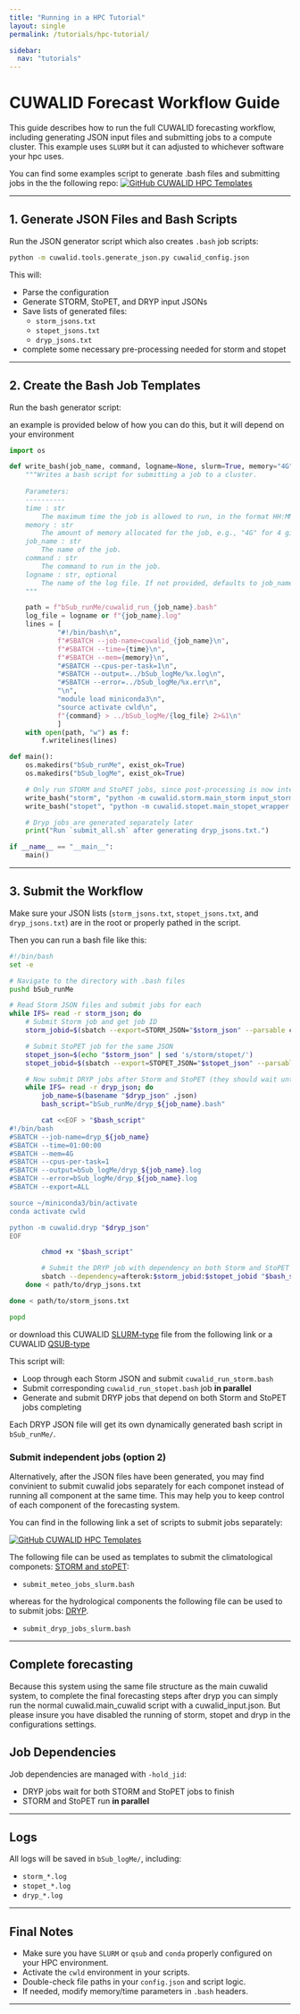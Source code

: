 ```yaml
---
title: "Running in a HPC Tutorial"
layout: single
permalink: /tutorials/hpc-tutorial/

sidebar:
  nav: "tutorials"
---
```


# CUWALID Forecast Workflow Guide

This guide describes how to run the full CUWALID forecasting workflow, including generating JSON input files and submitting jobs to a compute cluster. This example uses `SLURM` but it can adjusted to whichever software your hpc uses.

You can find some examples script to generate .bash files and submitting jobs in the the following repo:
<a href="https://github.com/AndresQuichimbo/CUWALID-tutorials/tree/main/input_template/HPC" target="_blank" class="btn btn--primary">
    <img src="/assets/images/icons/github-mark.svg" alt="GitHub" class="icon"> CUWALID HPC Templates
</a>

---

##  1. Generate JSON Files and Bash Scripts

Run the JSON generator script which also creates `.bash` job scripts:

```bash
python -m cuwalid.tools.generate_json.py cuwalid_config.json
```

This will:
- Parse the configuration
- Generate STORM, StoPET, and DRYP input JSONs
- Save lists of generated files:
  - `storm_jsons.txt`
  - `stopet_jsons.txt`
  - `dryp_jsons.txt`
- complete some necessary pre-processing needed for storm and stopet


---

## 2. Create the Bash Job Templates

Run the bash generator script:

an example is provided below of how you can do this, but it will depend on your environment

```python 
import os

def write_bash(job_name, command, logname=None, slurm=True, memory="4G", time="01:00:00"):
    """Writes a bash script for submitting a job to a cluster.
    
    Parameters:
    ----------
    time : str
        The maximum time the job is allowed to run, in the format HH:MM:SS.
    memory : str
        The amount of memory allocated for the job, e.g., "4G" for 4 gigabytes.
    job_name : str
        The name of the job.
    command : str
        The command to run in the job.
    logname : str, optional
        The name of the log file. If not provided, defaults to job_name.log.
    """

    path = f"bSub_runMe/cuwalid_run_{job_name}.bash"
    log_file = logname or f"{job_name}.log"
    lines = [
            "#!/bin/bash\n",
            f"#SBATCH --job-name=cuwalid_{job_name}\n",
            f"#SBATCH --time={time}\n",
            f"#SBATCH --mem={memory}\n",
            "#SBATCH --cpus-per-task=1\n",
            "#SBATCH --output=../bSub_logMe/%x.log\n",
            "#SBATCH --error=../bSub_logMe/%x.err\n",
            "\n",
            "module load miniconda3\n",
            "source activate cwld\n",
            f"{command} > ../bSub_logMe/{log_file} 2>&1\n"
            ]
    with open(path, "w") as f:
        f.writelines(lines)

def main():
    os.makedirs("bSub_runMe", exist_ok=True)
    os.makedirs("bSub_logMe", exist_ok=True)

    # Only run STORM and StoPET jobs, since post-processing is now integrated
    write_bash("storm", "python -m cuwalid.storm.main_storm input_storm.json")
    write_bash("stopet", "python -m cuwalid.stopet.main_stopet_wrapper input_stopet.json")

    # Dryp jobs are generated separately later
    print("Run `submit_all.sh` after generating dryp_jsons.txt.")

if __name__ == "__main__":
    main()
```

---

## 3. Submit the Workflow

Make sure your JSON lists (`storm_jsons.txt`, `stopet_jsons.txt`, and `dryp_jsons.txt`) are in the root or properly pathed in the script.

Then you can run a bash file like this:

```bash
#!/bin/bash
set -e

# Navigate to the directory with .bash files
pushd bSub_runMe

# Read Storm JSON files and submit jobs for each
while IFS= read -r storm_json; do
    # Submit Storm job and get job ID
    storm_jobid=$(sbatch --export=STORM_JSON="$storm_json" --parsable cuwalid_run_storm.bash)

    # Submit StoPET job for the same JSON
    stopet_json=$(echo "$storm_json" | sed 's/storm/stopet/')
    stopet_jobid=$(sbatch --export=STOPET_JSON="$stopet_json" --parsable cuwalid_run_stopet.bash)

    # Now submit DRYP jobs after Storm and StoPET (they should wait until both are done)
    while IFS= read -r dryp_json; do
        job_name=$(basename "$dryp_json" .json)
        bash_script="bSub_runMe/dryp_${job_name}.bash"

        cat <<EOF > "$bash_script"
#!/bin/bash
#SBATCH --job-name=dryp_${job_name}
#SBATCH --time=01:00:00
#SBATCH --mem=4G
#SBATCH --cpus-per-task=1
#SBATCH --output=bSub_logMe/dryp_${job_name}.log
#SBATCH --error=bSub_logMe/dryp_${job_name}.log
#SBATCH --export=ALL

source ~/miniconda3/bin/activate
conda activate cwld

python -m cuwalid.dryp "$dryp_json"
EOF

        chmod +x "$bash_script"

        # Submit the DRYP job with dependency on both Storm and StoPET
        sbatch --dependency=afterok:$storm_jobid:$stopet_jobid "$bash_script"
    done < path/to/dryp_jsons.txt

done < path/to/storm_jsons.txt

popd


```
or download this CUWALID [SLURM-type](https://github.com/AndresQuichimbo/CUWALID-tutorials/blob/main/input_template/HPC/submit_cuwalid_jobs_qsub.bash) file from the following link or a CUWALID [QSUB-type](https://github.com/AndresQuichimbo/CUWALID-tutorials/blob/main/input_template/HPC/submit_cuwalid_jobs_slurm.bash)

This script will:
- Loop through each Storm JSON and submit `cuwalid_run_storm.bash`
- Submit corresponding `cuwalid_run_stopet.bash` job **in parallel**
- Generate and submit DRYP jobs that depend on both Storm and StoPET jobs completing

Each DRYP JSON file will get its own dynamically generated bash script in `bSub_runMe/`.

### Submit independent jobs (option 2)

Alternatively, after the JSON files have been generated, you may find convinient to submit cuwalid jobs separately for each componet instead of running all component at the same time. This may help you to keep control of each component of the forecasting system.

You can find in the following link a set of scripts to submit jobs separately:

<a href="https://github.com/AndresQuichimbo/CUWALID-tutorials/tree/main/input_template/HPC" target="_blank" class="btn btn--primary">
    <img src="/assets/images/icons/github-mark.svg" alt="GitHub" class="icon"> CUWALID HPC Templates
</a>

The following file can be used as templates to submit the climatological componets: [STORM and stoPET](https://github.com/AndresQuichimbo/CUWALID-tutorials/blob/main/input_template/HPC/submit_meteo_jobs_slurm.bash):
- `submit_meteo_jobs_slurm.bash`

whereas for the hydrological components the following file can be used to to submit jobs: [DRYP](https://github.com/AndresQuichimbo/CUWALID-tutorials/blob/main/input_template/HPC/submit_dryp_jobs_slurm.bash).
- `submit_dryp_jobs_slurm.bash`

---

## Complete forecasting

Because this system using the same file structure as the main cuwalid system, to complete the final forecasting steps after dryp you can simply run the normal cuwalid.main_cuwalid script with a cuwalid_input.json. But please insure you have disabled the running of storm, stopet and dryp in the configurations settings. 

## Job Dependencies

Job dependencies are managed with `-hold_jid`:
- DRYP jobs wait for both STORM and StoPET jobs to finish
- STORM and StoPET run **in parallel**

---

## Logs

All logs will be saved in `bSub_logMe/`, including:
- `storm_*.log`
- `stopet_*.log`
- `dryp_*.log`

---

## Final Notes

- Make sure you have `SLURM` or `qsub` and `conda` properly configured on your HPC environment.
- Activate the `cwld` environment in your scripts.
- Double-check file paths in your `config.json` and script logic.
- If needed, modify memory/time parameters in `.bash` headers.

---
```
